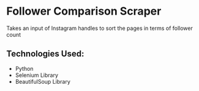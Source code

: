 # Follower Comparison Scraper
Takes an input of Instagram handles to sort the pages in terms of follower count

## Technologies Used:
* Python
* Selenium Library
* BeautifulSoup Library